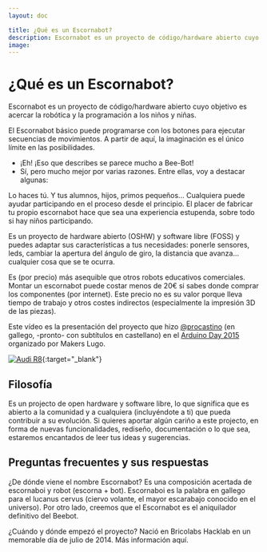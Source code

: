 ```yaml
---
layout: doc

title: ¿Qué es un Escornabot?
description: Escornabot es un proyecto de código/hardware abierto cuyo objetivo es acercar la robótica y la programación a los niños y niñas.
image: 
---
```


# ¿Qué es un Escornabot?

Escornabot es un proyecto de código/hardware abierto cuyo objetivo es acercar la robótica y la programación a los niños y niñas.

El Escornabot básico puede programarse con los botones para ejecutar secuencias de movimientos. A partir de aquí, la imaginación es el único límite en las posibilidades.

- ¡Eh! ¡Eso que describes se parece mucho a Bee-Bot!
- Sí, pero mucho mejor por varias razones. Entre ellas, voy a destacar algunas:

Lo haces tú. Y tus alumnos, hijos, primos pequeños... Cualquiera puede ayudar participando en el proceso desde el principio. El placer de fabricar tu propio escornabot hace que sea una experiencia estupenda, sobre todo si hay niños participando.

Es un proyecto de hardware abierto (OSHW) y software libre (FOSS) y puedes adaptar sus características a tus necesidades: ponerle sensores, leds, cambiar la apertura del ángulo de giro, la distancia que avanza... cualquier cosa que se te ocurra.

Es (por precio) más asequible que otros robots educativos comerciales. Montar un escornabot puede costar menos de 20€ si sabes donde comprar los componentes (por internet). Este precio no es su valor porque lleva tiempo de trabajo y otros costes indirectos (especialmente la impresión 3D de las piezas).

Este vídeo es la presentación del proyecto que hizo [@procastino](https://twitter.com/procastino) (en gallego, -pronto- con subtítulos en castellano) en el [Arduino Day 2015](http://makerslugo.org/evento/arduino-day-2015) organizado por Makers Lugo.

[![Audi R8](http://img.youtube.com/vi/Czaiu6NDMSw/0.jpg)](https://www.youtube.com/watch?v=Czaiu6NDMSw "Escornabot"){:target="_blank"}

## Filosofía

Es un projecto de open hardware y software libre, lo que significa que es abierto a la comunidad y a cualquiera (incluyéndote a ti) que pueda contribuir a su evolución. Si quieres aportar algún cariño a este projecto, en forma de nuevas funcionalidades, rediseño, documentación o lo que sea, estaremos encantados de leer tus ideas y sugerencias.

## Preguntas frecuentes y sus respuestas

¿De dónde viene el nombre Escornabot? Es una composición acertada de escornaboi y robot (escorna + bot). Escornaboi es la palabra en gallego para el lucanus cervus (ciervo volante, el mayor escarabajo conocido en el universo). Por otro lado, creemos que el Escornabot es el aniquilador definitivo del Beebot.

¿Cuándo y dónde empezó el proyecto? Nació en Bricolabs Hacklab en un memorable día de julio de 2014. Más información aquí.